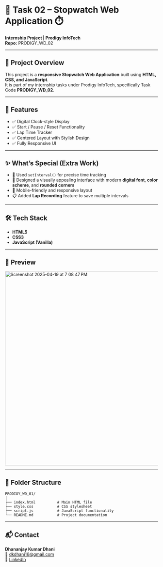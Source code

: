 # 🚀 Task 02 – Stopwatch Web Application ⏱️  
**Internship Project | Prodigy InfoTech**  
**Repo:** PRODIGY_WD_02  

---

## 📌 Project Overview
This project is a **responsive Stopwatch Web Application** built using **HTML, CSS, and JavaScript**.  
It is part of my internship tasks under Prodigy InfoTech, specifically Task Code **PRODIGY_WD_02**.

---

## 🎯 Features
- ✅ Digital Clock-style Display
- ✅ Start / Pause / Reset Functionality
- ✅ Lap Time Tracker
- ✅ Centered Layout with Stylish Design
- ✅ Fully Responsive UI

---

## ✨ What’s Special (Extra Work)
- 🧠 Used `setInterval()` for precise time tracking  
- 🎨 Designed a visually appealing interface with modern **digital font**, **color scheme**, and **rounded corners**
- 📱 Mobile-friendly and responsive layout  
- 📋 Added **Lap Recording** feature to save multiple intervals

---

## 🛠️ Tech Stack
- **HTML5**
- **CSS3**
- **JavaScript (Vanilla)**

---

## 📸 Preview

<img width="641" alt="Screenshot 2025-04-19 at 7 08 47 PM" src="https://github.com/user-attachments/assets/618048bc-28d3-4dbd-afda-c414718efbe1" />


---

## 📂 Folder Structure
```plaintext
PRODIGY_WD_01/
│
├── index.html          # Main HTML file
├── style.css           # CSS stylesheet
├── script.js           # JavaScript functionality
└── README.md           # Project documentation
```


---

## 📬 Contact
**Dhananjay Kumar Dhani**  
📧 dkdhani16@gmail.com  
🔗 [LinkedIn](https://www.linkedin.com/in/dhananjaykdhani/)  


